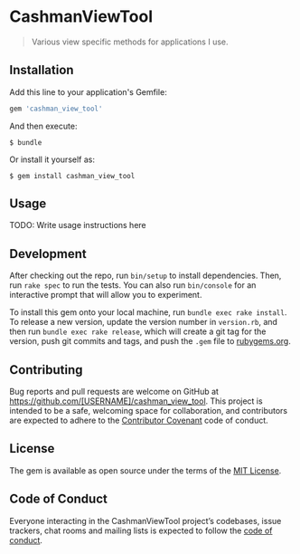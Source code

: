 # CashmanViewTool

> Various view specific methods for applications I use.

## Installation

Add this line to your application's Gemfile:

```ruby
gem 'cashman_view_tool'
```

And then execute:

    $ bundle

Or install it yourself as:

    $ gem install cashman_view_tool

## Usage

TODO: Write usage instructions here

## Development

After checking out the repo, run `bin/setup` to install dependencies. Then, run `rake spec` to run the tests. You can also run `bin/console` for an interactive prompt that will allow you to experiment.

To install this gem onto your local machine, run `bundle exec rake install`. To release a new version, update the version number in `version.rb`, and then run `bundle exec rake release`, which will create a git tag for the version, push git commits and tags, and push the `.gem` file to [rubygems.org](https://rubygems.org).

## Contributing

Bug reports and pull requests are welcome on GitHub at https://github.com/[USERNAME]/cashman_view_tool. This project is intended to be a safe, welcoming space for collaboration, and contributors are expected to adhere to the [Contributor Covenant](http://contributor-covenant.org) code of conduct.

## License

The gem is available as open source under the terms of the [MIT License](https://opensource.org/licenses/MIT).

## Code of Conduct

Everyone interacting in the CashmanViewTool project’s codebases, issue trackers, chat rooms and mailing lists is expected to follow the [code of conduct](https://github.com/[USERNAME]/cashman_view_tool/blob/master/CODE_OF_CONDUCT.md).
